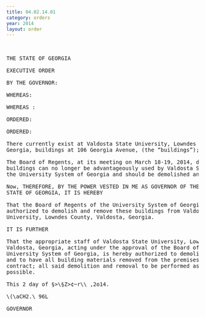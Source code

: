 ```yaml
---
title: 04.02.14.01
category: orders
year: 2014
layout: order
---
```


<pre> 

THE STATE OF GEORGIA

EXECUTIVE ORDER

BY THE GOVERNOR:

WHEREAS:

WHEREAS :

ORDERED:

ORDERED:

There currently exist at Valdosta State University, Lowndes County, Valdosta,
Georgia, buildings at 106 Georgia Avenue, (the “buildings”); and

The Board of Regents, at its meeting on March 18-19, 2014, declared that said
buildings can no longer be advantageously used by Valdosta State University or
the University System of Georgia and should be demolished and removed.

Now, THEREFORE, BY THE POWER VESTED IN ME AS GOVERNOR OF THE
STATE OF GEORGIA, IT IS HEREBY

That the Board of Regents of the University System of Georgia is hereby
authorized to demolish and remove these buildings from Valdosta State
University, Lowndes County, Valdosta, Georgia.

IT IS FURTHER

That the appropriate staff of Valdosta State University, Lowndes County,
Valdosta, Georgia, acting under the approval of the Board of Regents of the
University System of Georgia, is hereby authorized to demolish these buildings
and to have all building materials removed from the premises by public works
contract; all said demolition and removal to be performed as expeditiously as
possible.

This 2 day of §>\§Z>¢~r\\ ,2o14.

\(\aCH2.\ 96L

GOVERNOR

</pre>
